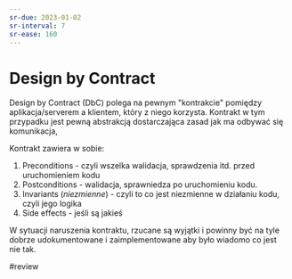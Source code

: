 ```yaml
---
sr-due: 2023-01-02
sr-interval: 7
sr-ease: 160
---
```


# Design by Contract

Design by Contract (DbC) polega na pewnym "kontrakcie" pomiędzy aplikacja/serverem a klientem, który z niego korzysta. Kontrakt w tym przypadku jest pewną abstrakcją dostarczająca zasad jak ma odbywać się komunikacja,

Kontrakt zawiera w sobie:
1. Preconditions - czyli wszelka walidacja, sprawdzenia itd. przed uruchomieniem kodu
2. Postconditions - walidacja, sprawniedza po uruchomieniu kodu.
3. Invariants (*niezmienne*) - czyli to co jest niezmienne w działaniu kodu, czyli jego logika
4. Side effects - jeśli są jakieś

W sytuacji naruszenia kontraktu, rzucane są wyjątki i powinny być na tyle dobrze udokumentowane i zaimplementowane aby było wiadomo co jest nie tak.

#review